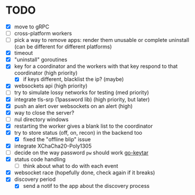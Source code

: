 # TODO

- [x] move to gRPC
- [ ] cross-platform workers
- [ ] pick a way to remove apps: render them unusable or complete uninstall (can be different for different platforms)
- [x] timeout
- [x] "uninstall" goroutines
- [x] key for a coordinator and the workers with that key respond to that coordinator (high priority)
    - [x] if keys different, blacklist the ip? (maybe)
- [x] websockets api (high priority)
- [ ] try to simulate lossy networks for testing (med priority)
- [x] integrate tls-srp (1password lib) (high priority, but later)
- [x] push an alert over websockets on an alert (high)
- [x] way to close the server?
- [ ] nul directory windows
- [x] restarting the worker gives a blank list to the coordinator
- [x] try to store status (off, on, recon) in the backend too
    - [x] fixed the "offline blip" issue
- [x] integrate XChaCha20-Poly1305
- [ ] decide on the way password `pw` should work [go-keytar](https://github.com/xenoscopic/go-keytar)
- [x] status code handling
    - [ ] think about what to do with each event
- [x] websocket race (hopefully done, check again if it breaks)
- [x] discovery period
    - [x] send a notif to the app about the discovery process